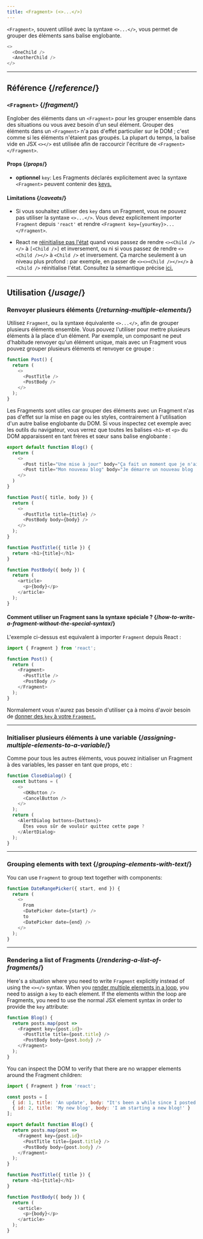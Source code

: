 ```yaml
---
title: <Fragment> (<>...</>)
---
```


<Intro>

`<Fragment>`, souvent utilisé avec la syntaxe `<>...</>`, vous permet de grouper des éléments sans balise englobante.

```js
<>
  <OneChild />
  <AnotherChild />
</>
```

</Intro>

<InlineToc />

---

## Référence {/*reference*/}

### `<Fragment>` {/*fragment*/}

Englober des éléments dans un `<Fragment>` pour les grouper ensemble dans des situations ou vous avez besoin d'un seul élément. Grouper des éléments dans un `<Fragment>` n'a pas d'effet particulier sur le DOM ; c'est comme si les éléments n'étaient pas groupés. La plupart du temps, la balise vide en JSX `<></>` est utilisée afin de raccourcir l'écriture de `<Fragment></Fragment>`.

#### Props {/*props*/}

- **optionnel** `key`: Les Fragments déclarés explicitement avec la syntaxe `<Fragment>` peuvent contenir des [keys.](/learn/rendering-lists#keeping-list-items-in-order-with-key)

#### Limitations {/*caveats*/}

- Si vous souhaitez utiliser des `key` dans un Fragment, vous ne pouvez pas utiliser la syntaxe `<>...</>`. Vous devez explicitement importer `Fragment` depuis `'react'` et rendre `<Fragment key={yourKey}>...</Fragment>`.

- React ne [réinitialise pas l'état](/learn/preserving-and-resetting-state) quand vous passez de rendre `<><Child /></>` à `[<Child />]` et inversement, ou ni si vous passez de rendre `<><Child /></>` à `<Child />` et inversement. Ça marche seulement à un niveau plus profond : par exemple, en passer de `<><><Child /></></>` à `<Child />` réinitialise l'état. Consultez la sémantique précise [ici.](https://gist.github.com/clemmy/b3ef00f9507909429d8aa0d3ee4f986b)

---

## Utilisation {/*usage*/}

### Renvoyer plusieurs éléments {/*returning-multiple-elements*/}

Utilisez `Fragment`, ou la syntaxe équivalente `<>...</>`, afin de grouper plusieurs éléments ensemble. Vous pouvez l'utiliser pour mettre plusieurs éléments à la place d'un élément. Par exemple, un composant ne peut d'habitude renvoyer qu'un élément unique, mais avec un Fragment vous pouvez grouper plusieurs éléments et renvoyer ce groupe :

```js {3,6}
function Post() {
  return (
    <>
      <PostTitle />
      <PostBody />
    </>
  );
}
```

Les Fragments sont utiles car grouper des éléments avec un Fragment n'as pas d'effet sur la mise en page ou les styles, contrairement à l'utilisation d'un autre balise englobante du DOM. Si vous inspectez cet exemple avec les outils du navigateur, vous verrez que toutes les balises `<h1>` et `<p>` du DOM apparaissent en tant frères et sœur sans balise englobante :

<Sandpack>

```js
export default function Blog() {
  return (
    <>
      <Post title="Une mise à jour" body="Ça fait un moment que je n'ai pas posté..." />
      <Post title="Mon nouveau blog" body="Je démarre un nouveau blog !" />
    </>
  )
}

function Post({ title, body }) {
  return (
    <>
      <PostTitle title={title} />
      <PostBody body={body} />
    </>
  );
}

function PostTitle({ title }) {
  return <h1>{title}</h1>
}

function PostBody({ body }) {
  return (
    <article>
      <p>{body}</p>
    </article>
  );
}
```

</Sandpack>

<DeepDive>

#### Comment utiliser un Fragment sans la syntaxe spéciale ? {/*how-to-write-a-fragment-without-the-special-syntax*/}

L'exemple ci-dessus est equivalent à importer `Fragment` depuis React :

```js {1,5,8}
import { Fragment } from 'react';

function Post() {
  return (
    <Fragment>
      <PostTitle />
      <PostBody />
    </Fragment>
  );
}
```

Normalement vous n'aurez pas besoin d'utiliser ça à moins d'avoir besoin de [donner des `key` à votre `Fragment`.](#rendering-a-list-of-fragments)

</DeepDive>

---

### Initialiser plusieurs éléments à une variable {/*assigning-multiple-elements-to-a-variable*/}

Comme pour tous les autres éléments, vous pouvez initialiser un Fragment à des variables, les passer en tant que props, etc :

```js
function CloseDialog() {
  const buttons = (
    <>
      <OKButton />
      <CancelButton />
    </>
  );
  return (
    <AlertDialog buttons={buttons}>
      Êtes vous sûr de vouloir quittez cette page ?
    </AlertDialog>
  );
}
```

---

### Grouping elements with text {/*grouping-elements-with-text*/}

You can use `Fragment` to group text together with components:

```js
function DateRangePicker({ start, end }) {
  return (
    <>
      From
      <DatePicker date={start} />
      to
      <DatePicker date={end} />
    </>
  );
}
```

---

### Rendering a list of Fragments {/*rendering-a-list-of-fragments*/}

Here's a situation where you need to write `Fragment` explicitly instead of using the `<></>` syntax. When you [render multiple elements in a loop](/learn/rendering-lists), you need to assign a `key` to each element. If the elements within the loop are Fragments, you need to use the normal JSX element syntax in order to provide the `key` attribute:

```js {3,6}
function Blog() {
  return posts.map(post =>
    <Fragment key={post.id}>
      <PostTitle title={post.title} />
      <PostBody body={post.body} />
    </Fragment>
  );
}
```

You can inspect the DOM to verify that there are no wrapper elements around the Fragment children:

<Sandpack>

```js
import { Fragment } from 'react';

const posts = [
  { id: 1, title: 'An update', body: "It's been a while since I posted..." },
  { id: 2, title: 'My new blog', body: 'I am starting a new blog!' }
];

export default function Blog() {
  return posts.map(post =>
    <Fragment key={post.id}>
      <PostTitle title={post.title} />
      <PostBody body={post.body} />
    </Fragment>
  );
}

function PostTitle({ title }) {
  return <h1>{title}</h1>
}

function PostBody({ body }) {
  return (
    <article>
      <p>{body}</p>
    </article>
  );
}
```

</Sandpack>
